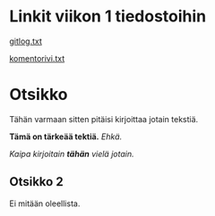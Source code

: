 # Linkit viikon 1 tiedostoihin

[gitlog.txt](https://github.com/JustAGoldeneye/ot-harjoitustyo/blob/master/laskarit/viikko1/gitlog.txt)

[komentorivi.txt](https://github.com/JustAGoldeneye/ot-harjoitustyo/blob/master/laskarit/viikko1/komentorivi.txt)

# Otsikko

Tähän varmaan sitten pitäisi kirjoittaa jotain tekstiä.

**Tämä on tärkeää tektiä.** *Ehkä.*

_Kaipa kirjoitain **tähän** vielä jotain._

## Otsikko 2

Ei mitään oleellista.
